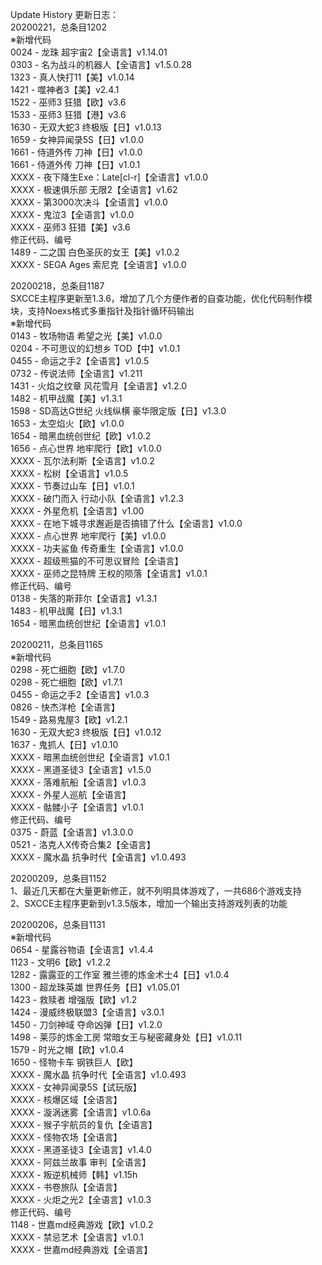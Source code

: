 Update History 更新日志：  
20200221，总条目1202  
※新增代码  
0024 - 龙珠 超宇宙2【全语言】v1.14.01  
0303 - 名为战斗的机器人【全语言】v1.5.0.28  
1323 - 真人快打11【美】v1.0.14  
1421 - 噬神者3【美】v2.4.1  
1522 - 巫师3 狂猎【欧】v3.6  
1533 - 巫师3 狂猎【港】v3.6  
1630 - 无双大蛇3 终极版【日】v1.0.13  
1659 - 女神异闻录5S【日】v1.0.0  
1661 - 侍道外传 刀神【日】v1.0.0  
1661 - 侍道外传 刀神【日】v1.0.1  
XXXX - 夜下降生Exe：Late[cl-r]【全语言】v1.0.0  
XXXX - 极速俱乐部 无限2【全语言】v1.62  
XXXX - 第3000次决斗【全语言】v1.0.0  
XXXX - 鬼泣3【全语言】v1.0.0  
XXXX - 巫师3 狂猎【美】v3.6  
修正代码、编号  
1489 - 二之国 白色圣灰的女王【美】v1.0.2  
XXXX - SEGA Ages 索尼克【全语言】v1.0.0  
  
20200218，总条目1187  
SXCCE主程序更新至1.3.6，增加了几个方便作者的自查功能，优化代码制作模块，支持Noexs格式多重指针及指针循环码输出  
※新增代码  
0143 - 牧场物语 希望之光【美】v1.0.0  
0204 - 不可思议的幻想乡 TOD【中】v1.0.1  
0455 - 命运之手2【全语言】v1.0.5  
0732 - 传说法师【全语言】v1.211  
1431 - 火焰之纹章 风花雪月【全语言】v1.2.0  
1482 - 机甲战魔【美】v1.3.1  
1598 - SD高达G世纪 火线纵横 豪华限定版【日】v1.3.0  
1653 - 太空焰火【欧】v1.0.0  
1654 - 暗黑血统创世纪【欧】v1.0.2  
1656 - 点心世界 地牢爬行【欧】v1.0.0  
XXXX - 瓦尔法利斯【全语言】v1.0.2  
XXXX - 松树【全语言】v1.0.5  
XXXX - 节奏过山车【日】v1.0.1  
XXXX - 破门而入 行动小队【全语言】v1.2.3  
XXXX - 外星危机【全语言】v1.00  
XXXX - 在地下城寻求邂逅是否搞错了什么【全语言】v1.0.0  
XXXX - 点心世界 地牢爬行【美】v1.0.0  
XXXX - 功夫鲨鱼 传奇重生【全语言】v1.0.0  
XXXX - 超级熊猫的不可思议冒险【全语言】  
XXXX - 巫师之昆特牌 王权的陨落【全语言】v1.0.1  
修正代码、编号  
0138 - 失落的斯菲尔【全语言】v1.3.1  
1483 - 机甲战魔【日】v1.3.1  
1654 - 暗黑血统创世纪【全语言】v1.0.1  
  
20200211，总条目1165  
※新增代码  
0298 - 死亡细胞【欧】v1.7.0  
0298 - 死亡细胞【欧】v1.7.1  
0455 - 命运之手2【全语言】v1.0.3  
0826 - 快杰洋枪【全语言】  
1549 - 路易鬼屋3【欧】v1.2.1  
1630 - 无双大蛇3 终极版【日】v1.0.12  
1637 - 鬼抓人【日】v1.0.10  
XXXX - 暗黑血统创世纪【全语言】v1.0.1  
XXXX - 黑道圣徒3【全语言】v1.5.0  
XXXX - 落难航船【全语言】v1.0.3  
XXXX - 外星人巡航【全语言】   
XXXX - 骷髅小子【全语言】v1.0.1  
修正代码、编号  
0375 - 蔚蓝【全语言】v1.3.0.0  
0521 - 洛克人X传奇合集2【全语言】  
XXXX - 魔水晶 抗争时代【全语言】v1.0.493  
  
20200209，总条目1152  
1、最近几天都在大量更新修正，就不列明具体游戏了，一共686个游戏支持  
2、SXCCE主程序更新到v1.3.5版本，增加一个输出支持游戏列表的功能  
  
20200206，总条目1131  
※新增代码  
0654 - 星露谷物语【全语言】v1.4.4  
1123 - 文明6【欧】v1.2.2  
1282 - 露露亚的工作室 雅兰德的炼金术士4【日】v1.0.4  
1300 - 超龙珠英雄 世界任务【日】v1.05.01  
1423 - 救赎者 增强版【欧】v1.2  
1424 - 漫威终极联盟3【全语言】v3.0.1  
1450 - 刀剑神域 夺命凶弹【日】v1.2.0  
1498 - 莱莎的炼金工房 常暗女王与秘密藏身处【日】v1.0.11  
1579 - 时光之帽【欧】v1.0.4  
1650 - 怪物卡车 钢铁巨人【欧】  
XXXX - 魔水晶 抗争时代【全语言】v1.0.493  
XXXX - 女神异闻录5S【试玩版】  
XXXX - 核爆区域【全语言】  
XXXX - 漩涡迷雾【全语言】v1.0.6a  
XXXX - 猴子宇航员的复仇【全语言】  
XXXX - 怪物农场【全语言】  
XXXX - 黑道圣徒3【全语言】v1.4.0  
XXXX - 阿兹兰故事 审判【全语言】  
XXXX - 叛逆机械师【韩】v1.15h  
XXXX - 书卷旅队【全语言】  
XXXX - 火炬之光2【全语言】v1.0.3  
修正代码、编号  
1148 - 世嘉md经典游戏【欧】v1.0.2  
XXXX - 禁忌艺术【全语言】v1.0.1  
XXXX - 世嘉md经典游戏【全语言】
